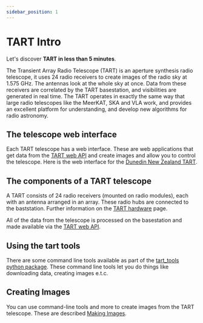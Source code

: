 ```yaml
---
sidebar_position: 1
---
```


# TART Intro

Let's discover **TART in less than 5 minutes**.

The Transient Array Radio Telescope (TART) is an aperture synthesis radio telescope, it uses 24 radio receivers to create images of the radio sky at 1.575 GHz. The antennas look at the whole sky at once. Data from these receivers are correlated by the TART basestation, and visibilities are generated in real time.  The TART operates in exactly the same way that large radio telescopes like the MeerKAT, SKA and VLA work, and provides an excellent platform for understanding, and develop new algorithms for radio astronomy. 

## The telescope web interface

Each TART telescope has a web interface. These are web applications that get data from the  [TART web API](./basics/tart-api) and create images and allow you to control the telescope. Here is the web interface for the [Dunedin New Zealand TART](https://tart.elec.ac.nz/signal/home).

## The components of a TART telescope

A TART consists of 24 radio receivers (mounted on radio modules), each with an antenna arranged in an array. These radio hubs are connected to the baststation. Further information on the [TART hardware](./basics/hardware) page.

All of the data from the telescope is processed on the basestation and made available via the [TART web API](./basics/tart-api).

## Using the tart tools

There are some command line tools available as part of the [tart_tools python package](https://github.com/tart-telescope/tart_modules). These command line tools let you do things like downloading data, creating images e.t.c.


## Creating Images

You can use command-line tools and more to create images from the TART telescope. These are described  [Making Images](./basics/making-images).


